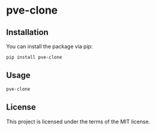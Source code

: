 # pve-clone

## Installation

You can install the package via pip:

```
pip install pve-clone
```

## Usage

```
pve-clone
```

## License

This project is licensed under the terms of the MIT license.
